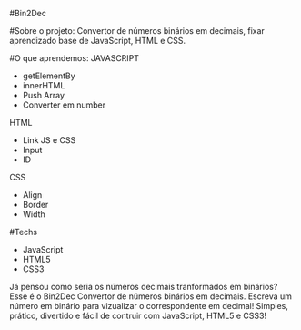 #Bin2Dec

#Sobre o projeto:
Convertor de números binários em decimais, fixar aprendizado base de JavaScript, HTML e CSS. 

#O que aprendemos:
JAVASCRIPT
- getElementBy
- innerHTML
- Push Array
- Converter em number

HTML
 - Link JS e CSS
 - Input
 - ID

 CSS
 - Align
 - Border
 - Width

#Techs
- JavaScript
- HTML5
- CSS3

Já pensou como seria os números decimais tranformados em binários?
Esse é o Bin2Dec Convertor de números binários em decimais.
Escreva um número em binário para vizualizar o correspondente em decimal!
Simples, prático, divertido e fácil de contruir com JavaScript, HTML5 e CSS3! 